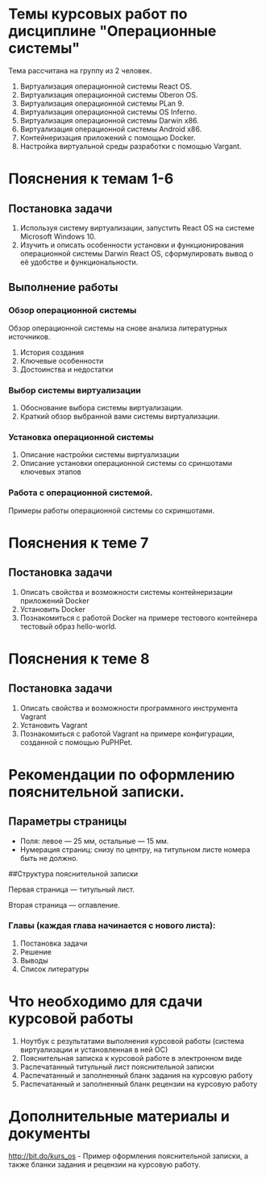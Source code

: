 
# Темы курсовых работ по дисциплине "Операционные системы"

Тема рассчитана на группу из 2 человек.


1. Виртуализация операционной системы React OS.
1. Виртуализация операционной системы Oberon OS.
1. Виртуализация операционной системы PLan 9.
1. Виртуализация операционной системы OS Inferno.
1. Виртуализация операционной системы Darwin x86.
1. Виртуализация операционной системы Android x86.
1. Контейнеризация приложений с помощью Docker.
1. Настройка виртуальной среды разработки с помощью Vargant.

# Пояснения к темам 1-6

## Постановка задачи

1. Используя систему виртуализации, запустить React OS на системе Microsoft Windows 10.
1. Изучить и описать особенности установки и функционирования
операционной системы Darwin React OS, сформулировать вывод о её удобстве
и функциональности.

## Выполнение работы

### Обзор операционной системы

Обзор операционной системы на снове анализа литературных источников.
1. История создания
1. Ключевые особенности
1. Достоинства и недостатки

### Выбор системы виртуализации
1. Обоснование выбора системы виртуализации.
1. Краткий обзор выбранной вами системы виртуализации.

### Установка операционной системы
1. Описание настройки системы виртуализации
1. Описание установки операционной системы со сриншотами ключевых этапов

### Работа с операционной системой.
Примеры работы операционной системы со скриншотами. 


# Пояснения к теме 7

## Постановка задачи

1. Описать свойства и возможности системы контейнеризации приложений Docker
2. Установить Docker
3. Познакомиться с работой Docker на примере тестового контейнера тестовый образ hello-world.

# Пояснения к теме 8

## Постановка задачи

1. Описать свойства и возможности программного инструмента Vagrant
2. Установить Vagrant
3. Познакомиться с работой Vagrant на примере конфигурации, созданной с помощью PuPHPet.

# Рекомендации по оформлению пояснительной записки.

## Параметры страницы

* Поля: левое — 25 мм, остальные — 15 мм.
* Нумерация страниц: снизу по центру, на титульном листе номера быть не должно.

##Структура пояснительной записки

Первая страница — титульный лист.

Вторая страница — оглавление.

### Главы (каждая глава начинается с нового листа):
1. Постановка задачи
2. Решение
3. Выводы
4. Список литературы

# Что необходимо для сдачи курсовой работы

1. Ноутбук с результатами выполнения курсовой работы (система виртуализации и установленная в ней ОС)
1. Пояснительная записка к курсовой работе в электронном виде
1. Распечатанный титульный лист пояснительной записки
1. Распечатанный и заполненный бланк задания на курсовую работу 
1. Распечатанный и заполненный бланк рецензии на курсовую работу 

# Дополнительные материалы и документы

http://bit.do/kurs_os - Пример оформления пояснительной записки, а также бланки задания и рецензии на курсовую работу.

